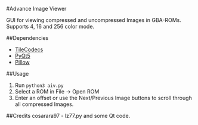 #Advance Image Viewer

GUI for viewing compressed and uncompressed Images in GBA-ROMs.
Supports 4, 16 and 256 color mode.

##Dependencies
* [TileCodecs]
* [PyQt5]
* [Pillow]

##Usage
1. Run `python3 aiv.py`
2. Select a ROM in File -> Open ROM
3. Enter an offset or use the Next/Previous Image buttons to scroll through 
   all compressed Images.

##Credits
cosarara97 - lz77.py and some Qt code.

[TileCodecs]:https://github.com/Yepoleb/TileCodecs
[PyQt5]:https://www.riverbankcomputing.com/software/pyqt/download5
[Pillow]:http://python-pillow.github.io/

